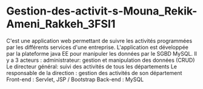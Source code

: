 # Gestion-des-activit-s-Mouna_Rekik-Ameni_Rakkeh_3FSI1
C'est une application web permettant de suivre les activités programmées par les différents services d'une entreprise. L'application est développée par la plateforme java EE pour manipuler les données par le SGBD MySQL. Il y a 3 acteurs : administrateur: gestion et manipulation des données (CRUD) Le directeur général: suivi des activités de tous les départements Le responsable de la direction : gestion des activités de son département Front-end : Servlet, JSP / Bootstrap  Back-end : MySQL
